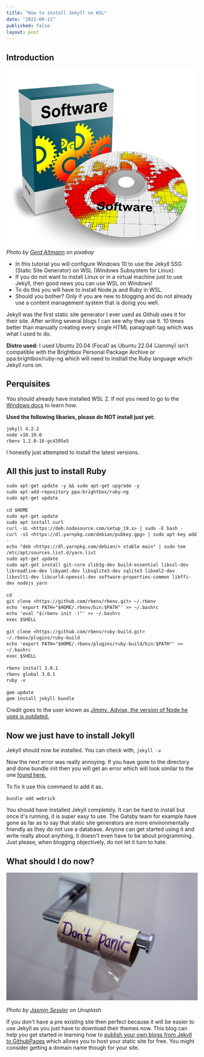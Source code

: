 ```yaml
---
title: "How to install Jekyll on WSL"
date: "2022-09-11"
published: false
layout: post
---
```


## Introduction

<img src="../images/InstallJekyllOnWSL/software-417880_960_720.jpg" class="image fit" alt="software cardboad pack"/><br>
*Photo by [Gerd Altmann](https://pixabay.com/users/geralt-9301/) on pixabay*

- In this tutorial you will configure Windows 10 to use the Jekyll SSG (Static Site Generator) on WSL (Windows Subsystem for Linux).
- If you do not want to install Linux or in a virtual machine just to use Jekyll, then good news you can use WSL on Windows!
- To do this you will have to install Node.js and Ruby in WSL.
- Should you bother? Only if you are new to blogging and do not already use a content management system that is doing you well.  

Jekyll was the first static site generator I ever used as Github uses it for their site. After writing several blogs I can see why they use it. 10 times better than manually creating
every single HTML paragraph tag which was what I used to do.

**Distro used:** I used Ubuntu 20.04 (Focal) as Ubuntu 22.04 (Jammy) isn't compatible with the Brightbox Personal Package Archive or ppa:brightbox/ruby-ng which will need to insttall the Ruby language which Jekyll runs on.

## Perquisites

You should already have installed WSL 2. If not you need to go to the [Windows docs](https://learn.microsoft.com/en-us/windows/wsl/install) to learn how.

**Used the following libaries, please do NOT install just yet:**

```text
jekyll 4.2.2
node v10.19.0
rbenv 1.2.0-16-gc4395e5
```

I honestly just attempted to install the latest versions.

## All this just to install Ruby

```text
sudo apt-get update -y && sudo apt-get upgrade -y
sudo apt-add-repository ppa:brightbox/ruby-ng
sudo apt-get update

cd $HOME
sudo apt-get update
sudo apt install curl
curl -sL <https://deb.nodesource.com/setup_19.x> | sudo -E bash -
curl -sS <https://dl.yarnpkg.com/debian/pubkey.gpg> | sudo apt-key add -
echo "deb <https://dl.yarnpkg.com/debian/> stable main" | sudo tee /etc/apt/sources.list.d/yarn.list
sudo apt-get update
sudo apt-get install git-core zlib1g-dev build-essential libssl-dev libreadline-dev libyaml-dev libsqlite3-dev sqlite3 libxml2-dev libxslt1-dev libcurl4-openssl-dev software-properties-common libffi-dev nodejs yarn

cd
git clone <https://github.com/rbenv/rbenv.git> ~/.rbenv
echo 'export PATH="$HOME/.rbenv/bin:$PATH"' >> ~/.bashrc
echo 'eval "$(rbenv init -)"' >> ~/.bashrc
exec $SHELL

git clone <https://github.com/rbenv/ruby-build.git> ~/.rbenv/plugins/ruby-build
echo 'export PATH="$HOME/.rbenv/plugins/ruby-build/bin:$PATH"' >> ~/.bashrc
exec $SHELL

rbenv install 3.0.1
rbenv global 3.0.1
ruby -v

gem update
gem install jekyll bundle
```

Credit goes to the user known as [*Jimmy*. Advise, the version of Node he uses is outdated.](https://softans.com/question/error-while-executing-gem-gemfilepermissionerror-you-dont-have-write-permissions-for-the-var-lib-gems-2-7-0-directory/)

## Now we just have to install Jekyll

Jekyll should now be installed. You can check with, `jekyll -v`  

Now the next error was really annoying. If you have gone to the directory and done bundle init then you will get an error which will look similar to the one [found here.](https://github.com/jekyll/jekyll/issues/8523)

To fix it use this command to add it as.

```text
bundle add webrick
```

You should have installed Jekyll completely. It can be hard to install but once it's running, it is super easy to use. The Gatsby team for example have gone as far as to say that static site generators are more environmentally friendly as they do not use a database. Anyone can get started using it and write really about anything, it doesn't even have to be about programming. Just please, when blogging objectively, do not let it turn to hate.

## What should I do now?

<img src="../images/InstallJekyllOnWSL/jasmin-sessler-egqR_zUd4NI-unsplash.jpg" class="image fit" alt="Image toilet paper that says 'don't panic'"/><br>

*Photo by [Jasmin Sessler](https://unsplash.com/ja/@jasmin_sessler?utm_source=unsplash&utm_medium=referral&utm_content=creditCopyText) on Unsplash*
  
If you don't have a pre existing site then perfect because it will be easier to use Jekyll as you just have to download their themes now. This blog can help you get started in learning how to [publish your own blogs from Jekyll to GithubPages](https://www.smashingmagazine.com/2014/08/build-blog-jekyll-github-pages/) which allows you to host your static site for free. You might consider getting a domain name though for your site.
